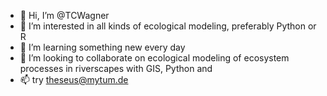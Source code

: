 - 👋 Hi, I’m @TCWagner
- 👀 I’m interested in all kinds of ecological modeling, preferably Python or R
- 🌱 I’m learning something new every day
- 💞️ I’m looking to collaborate on ecological modeling of ecosystem processes in riverscapes with GIS, Python and 
- 📫 try theseus@mytum.de

<!---
TCWagner/TCWagner is a ✨ special ✨ repository because its `README.md` (this file) appears on your GitHub profile.
You can click the Preview link to take a look at your changes.
--->

